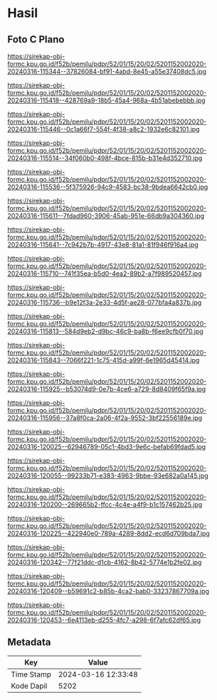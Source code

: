 # Hasil

## Foto C Plano

https://sirekap-obj-formc.kpu.go.id/f52b/pemilu/pdpr/52/01/15/20/02/5201152002020-20240316-115344--37826084-bf91-4abd-8e45-a55e37408dc5.jpg

https://sirekap-obj-formc.kpu.go.id/f52b/pemilu/pdpr/52/01/15/20/02/5201152002020-20240316-115418--428769a9-18b5-45a4-968a-4b51abebebbb.jpg

https://sirekap-obj-formc.kpu.go.id/f52b/pemilu/pdpr/52/01/15/20/02/5201152002020-20240316-115446--0c1a66f7-554f-4f38-a8c2-1932e6c82101.jpg

https://sirekap-obj-formc.kpu.go.id/f52b/pemilu/pdpr/52/01/15/20/02/5201152002020-20240316-115514--34f060b0-498f-4bce-815b-b31e4d352710.jpg

https://sirekap-obj-formc.kpu.go.id/f52b/pemilu/pdpr/52/01/15/20/02/5201152002020-20240316-115536--5f375926-94c9-4583-bc38-9bdea6642cb0.jpg

https://sirekap-obj-formc.kpu.go.id/f52b/pemilu/pdpr/52/01/15/20/02/5201152002020-20240316-115611--7fdad960-3906-45ab-951e-66db9a304360.jpg

https://sirekap-obj-formc.kpu.go.id/f52b/pemilu/pdpr/52/01/15/20/02/5201152002020-20240316-115641--7c942b7b-4917-43e8-81a1-81f946f916a4.jpg

https://sirekap-obj-formc.kpu.go.id/f52b/pemilu/pdpr/52/01/15/20/02/5201152002020-20240316-115710--741f35ea-b5d0-4ea2-89b2-a7f989520457.jpg

https://sirekap-obj-formc.kpu.go.id/f52b/pemilu/pdpr/52/01/15/20/02/5201152002020-20240316-115736--b9e12f3a-2e33-4d5f-ae28-077bfa4a837b.jpg

https://sirekap-obj-formc.kpu.go.id/f52b/pemilu/pdpr/52/01/15/20/02/5201152002020-20240316-115813--584d9eb2-d9bc-46c9-ba8b-f6ee9cfb0f70.jpg

https://sirekap-obj-formc.kpu.go.id/f52b/pemilu/pdpr/52/01/15/20/02/5201152002020-20240316-115843--7066f221-1c75-415d-a99f-6e1965d45414.jpg

https://sirekap-obj-formc.kpu.go.id/f52b/pemilu/pdpr/52/01/15/20/02/5201152002020-20240316-115925--b53074d9-0e7b-4ce6-a729-8d8409f65f9a.jpg

https://sirekap-obj-formc.kpu.go.id/f52b/pemilu/pdpr/52/01/15/20/02/5201152002020-20240316-115956--37a8f0ca-2a06-4f2a-9552-3bf22556189e.jpg

https://sirekap-obj-formc.kpu.go.id/f52b/pemilu/pdpr/52/01/15/20/02/5201152002020-20240316-120025--62946789-05c1-4bd3-9e6c-befab69fdad5.jpg

https://sirekap-obj-formc.kpu.go.id/f52b/pemilu/pdpr/52/01/15/20/02/5201152002020-20240316-120055--99233b71-e383-4963-9bbe-93e682a0a145.jpg

https://sirekap-obj-formc.kpu.go.id/f52b/pemilu/pdpr/52/01/15/20/02/5201152002020-20240316-120200--269665b2-ffcc-4c4e-a4f9-b1c157462b25.jpg

https://sirekap-obj-formc.kpu.go.id/f52b/pemilu/pdpr/52/01/15/20/02/5201152002020-20240316-120225--422940e0-789a-4289-8dd2-ecd6d709bda7.jpg

https://sirekap-obj-formc.kpu.go.id/f52b/pemilu/pdpr/52/01/15/20/02/5201152002020-20240316-120342--77f21ddc-d1cb-4162-8b42-5774e1b2fe02.jpg

https://sirekap-obj-formc.kpu.go.id/f52b/pemilu/pdpr/52/01/15/20/02/5201152002020-20240316-120409--b59691c2-b85b-4ca2-bab0-33237867709a.jpg

https://sirekap-obj-formc.kpu.go.id/f52b/pemilu/pdpr/52/01/15/20/02/5201152002020-20240316-120453--6e4113eb-d255-4fc7-a298-6f7afc62df65.jpg


## Metadata

| Key        | Value               |
| ---------- | ------------------- |
| Time Stamp | 2024-03-16 12:33:48 |
| Kode Dapil | 5202                |



